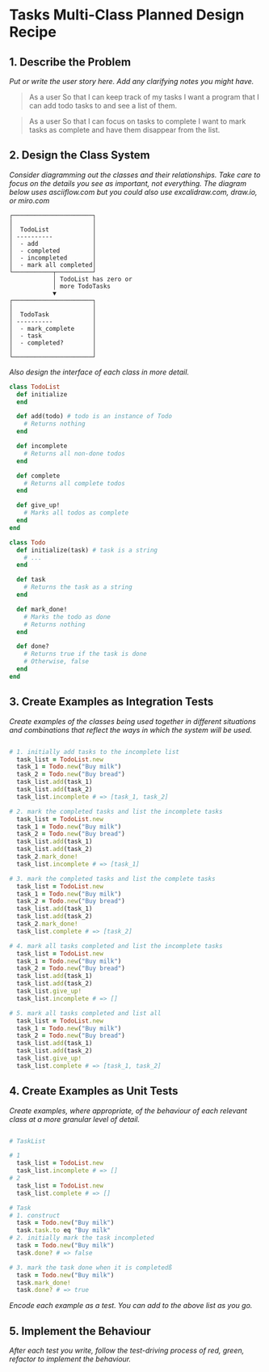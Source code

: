 # Tasks Multi-Class Planned Design Recipe

## 1. Describe the Problem

_Put or write the user story here. Add any clarifying notes you might have._

> As a user
> So that I can keep track of my tasks
> I want a program that I can add todo tasks to and see a list of them.

> As a user
> So that I can focus on tasks to complete
> I want to mark tasks as complete and have them disappear from the list.

## 2. Design the Class System

_Consider diagramming out the classes and their relationships. Take care to
focus on the details you see as important, not everything. The diagram below
uses asciiflow.com but you could also use excalidraw.com, draw.io, or miro.com_

```
┌──────────────────────┐
│                      │
│  TodoList            │
│ ----------           │
│  - add               │
│  - completed         │
│  - incompleted       │
│  - mark all completed│
└───────────┬──────────┘
            │ TodoList has zero or
            │ more TodoTasks
            ▼
┌──────────────────────┐
│                      │
│  TodoTask            │
│ ----------           │
│  - mark_complete     │
│  - task              │
│  - completed?        │
│                      │
└──────────────────────┘
```

_Also design the interface of each class in more detail._

```ruby
class TodoList
  def initialize
  end

  def add(todo) # todo is an instance of Todo
    # Returns nothing
  end

  def incomplete
    # Returns all non-done todos
  end

  def complete
    # Returns all complete todos
  end

  def give_up!
    # Marks all todos as complete
  end
end

class Todo
  def initialize(task) # task is a string
    # ...
  end

  def task
    # Returns the task as a string
  end

  def mark_done!
    # Marks the todo as done
    # Returns nothing
  end

  def done?
    # Returns true if the task is done
    # Otherwise, false
  end
end
```

## 3. Create Examples as Integration Tests

_Create examples of the classes being used together in different situations and
combinations that reflect the ways in which the system will be used._

```ruby

# 1. initially add tasks to the incomplete list
  task_list = TodoList.new
  task_1 = Todo.new("Buy milk")
  task_2 = Todo.new("Buy bread")
  task_list.add(task_1)
  task_list.add(task_2)
  task_list.incomplete # => [task_1, task_2]

# 2. mark the completed tasks and list the incomplete tasks
  task_list = TodoList.new
  task_1 = Todo.new("Buy milk")
  task_2 = Todo.new("Buy bread")
  task_list.add(task_1)
  task_list.add(task_2)
  task_2.mark_done!
  task_list.incomplete # => [task_1]

# 3. mark the completed tasks and list the complete tasks
  task_list = TodoList.new
  task_1 = Todo.new("Buy milk")
  task_2 = Todo.new("Buy bread")
  task_list.add(task_1)
  task_list.add(task_2)
  task_2.mark_done!
  task_list.complete # => [task_2]

# 4. mark all tasks completed and list the incomplete tasks
  task_list = TodoList.new
  task_1 = Todo.new("Buy milk")
  task_2 = Todo.new("Buy bread")
  task_list.add(task_1)
  task_list.add(task_2)
  task_list.give_up!
  task_list.incomplete # => []

# 5. mark all tasks completed and list all
  task_list = TodoList.new
  task_1 = Todo.new("Buy milk")
  task_2 = Todo.new("Buy bread")
  task_list.add(task_1)
  task_list.add(task_2)
  task_list.give_up!
  task_list.complete # => [task_1, task_2]

```

## 4. Create Examples as Unit Tests

_Create examples, where appropriate, of the behaviour of each relevant class at
a more granular level of detail._

```ruby

# TaskList

# 1
  task_list = TodoList.new
  task_list.incomplete # => []
# 2
  task_list = TodoList.new
  task_list.complete # => []  

# Task
# 1. construct
  task = Todo.new("Buy milk")
  task.task.to eq "Buy milk"
# 2. initially mark the task incompleted
  task = Todo.new("Buy milk")
  task.done? # => false  

# 3. mark the task done when it is completedß
  task = Todo.new("Buy milk")
  task.mark_done!
  task.done? # => true

```

_Encode each example as a test. You can add to the above list as you go._

## 5. Implement the Behaviour

_After each test you write, follow the test-driving process of red, green,
refactor to implement the behaviour._